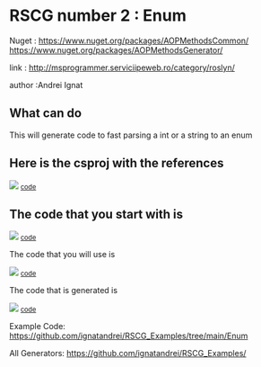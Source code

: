# RSCG number 2 : Enum

Nuget :
    https://www.nuget.org/packages/AOPMethodsCommon/
    https://www.nuget.org/packages/AOPMethodsGenerator/


link : http://msprogrammer.serviciipeweb.ro/category/roslyn/ 


author :Andrei Ignat


## What can do

This will generate code to fast parsing a int or a string to an enum

## Here is the csproj with the references

<img src='http://ignatandrei.github.io/RSCG_Examples/images/Enum/The.csproj.png' />
<small>
<a href='http://ignatandrei.github.io/RSCG_Examples/images/Enum/The.csproj' target='_blank'>code</a>
</small>


## The code that you start with is 


<img src='http://ignatandrei.github.io/RSCG_Examples/images/Enum/ExistingCode.cs.png' />
<small>
<a href='http://ignatandrei.github.io/RSCG_Examples/images/Enum/ExistingCode.cs' target='_blank'>code</a>
</small>

The code that you will use is

<img src='http://ignatandrei.github.io/RSCG_Examples/images/Enum/Usage.cs.png' />
<small>
<a href='http://ignatandrei.github.io/RSCG_Examples/images/Enum/Usage.cs' target='_blank'>code</a>
</small>



The code that is generated is

<img src='http://ignatandrei.github.io/RSCG_Examples/images/Enum/GeneratedCode.cs.png' />
<small>
<a href='http://ignatandrei.github.io/RSCG_Examples/images/Enum/GeneratedCode.cs' target='_blank'>code</a>
</small>


Example Code: <a href="https://github.com/ignatandrei/RSCG_Examples/tree/main/Enum" rel="noopener" target="_blank">https://github.com/ignatandrei/RSCG_Examples/tree/main/Enum</a>

All Generators: <a href="https://github.com/ignatandrei/RSCG_Examples/">https://github.com/ignatandrei/RSCG_Examples/</a>